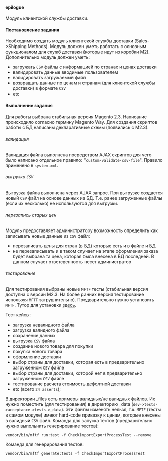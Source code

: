 #### epilogue
Модуль клиентской службы доставки.

#### Постановление задания
Необходимо создать модуль клиентской службы доставки (Sales->Shipping Methods). Модуль должен уметь работать с основным функционалом для служб доставки (которые идут из коробки М2). Дополнительно модуль должен уметь:
 
 - загружать `CSV` файлы с информацией по странах и ценах доставки
 - валидировать данные вводимые пользователем
 - валидировать загружаемый файл
 - возвращать данные по ценам и странам (для клиентской службы доставки) в формате `CSV`
 - etc
 
 #### Выполнение задания
 Для работы выбрана стабильная версия Magento 2.3.
 Написание происходило согласно термину Magento Way.
 Для создания скриптов работы с БД написаны декларативные схемы (появились с М2.3).
 ###### валидация
 Валидация файла выполнена посредством AJAX скриптов для чего было написано отдельное правило: "`custom-validate-csv-file`". Правило применено в `system.xml`.
 
 ###### выгрузка `CSV`
 Выгрузка файла выполнена через AJAX  запрос. При выгрузке создается новый `CSV` файл на основе данных из БД. Т.е. ранее загруженные файлы (если их несколько) не используются для выгрузки. 
 
 ###### перезапись старых цен
 Модуль предоставляет администратору возможность определить как записывать новые данные из `CSV` файл: 
 - перезаписать цены для стран (в БД) которые есть и в файле и БД
 - не перезаписывать и в таком случает на этапе оформления заказа будет выбрана та цена, которая была внесена в БД последней. В данном случает ответсвенность несет администратор
 
 ###### тестирование 
Для тестирования выбраны новые `MFTF` тесты (стабильная версия доступна с версии М2.3. На более ранних версия тестирование используя `MFTF` затруднительно).
Предварительно нужно установить `MFTF`. Тутор для установки  [здесь](https://devdocs.magento.com/mftf/2.3/getting-started.html).

Тест кейсы:
- загрузка невалидного файла
- загрузка валидного файла
- сохранение данных
- выгрузка `CSV` файла
- создание нового товара для покупки
- покупка нового товара
- оформление доставки
- выбор страны для доставки, которая есть в предварительно загруженном `CSV` файле
- выбор страны для доставки, которой нет в предварительно загруженном `CSV` файле
- тестирование расчета стоимость дефолтной доставки
- etc (всего `24 asserts`);

В директории _files есть примеры валидных/не валидных файлов. Их нужно поместить (для тестирования) в директорию _data (`dev->tests->acceptance->tests->_data`). Эти файлы изменять нельзя, т.к. `MFTF` (тесты в самом модуле) имеют hard-code привязку к ценам, которые внесены в валидный `CSV` файл.
Команда для запуска тестов (предварительно нужно выпольнить генерирование тестов):

`vendor/bin/mftf run:test -f CheckImportExportProcessTest --remove`

 Команда для генерирования тестов:
 
 `vendor/bin/mftf generate:tests -f CheckImportExportProcessTest`
